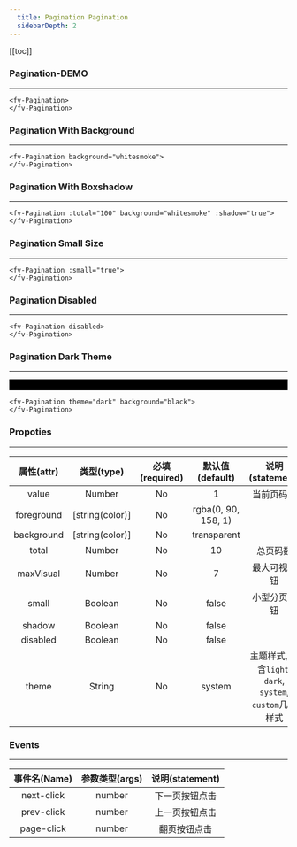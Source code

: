```yaml
---
  title: Pagination Pagination
  sidebarDepth: 2
---
```

  
[[toc]]

### Pagination-DEMO
--- 




<ClientOnly>
<fv-Pagination>
</fv-Pagination>
</ClientOnly>

```vue
<fv-Pagination>
</fv-Pagination>
```

### Pagination With Background
---


<ClientOnly>
<fv-Pagination background="whitesmoke">
</fv-Pagination>
</ClientOnly>

```vue
<fv-Pagination background="whitesmoke">
</fv-Pagination>
```

### Pagination With Boxshadow
---


<ClientOnly>
<fv-Pagination :total="100" background="whitesmoke" :shadow="true">
</fv-Pagination>
</ClientOnly>

```vue
<fv-Pagination :total="100" background="whitesmoke" :shadow="true">
</fv-Pagination>
```

### Pagination Small Size
---


<ClientOnly>
<fv-Pagination :small="true">
</fv-Pagination>
</ClientOnly>

```vue
<fv-Pagination :small="true">
</fv-Pagination>
```

### Pagination Disabled
---


<ClientOnly>
<fv-Pagination disabled>
</fv-Pagination>
</ClientOnly>

```vue
<fv-Pagination disabled>
</fv-Pagination>
```

### Pagination Dark Theme
---

<div style="padding: 10px 0px; background: black;">
    
<ClientOnly>
<fv-Pagination theme="dark" background="black">
  </fv-Pagination>
</ClientOnly>
</div>

```vue
<fv-Pagination theme="dark" background="black">
</fv-Pagination>
```


### Propoties
---
| 属性(attr) |             类型(type)             | 必填(required) |   默认值(default)    | 说明(statement) |
|:----------:|:----------------------------------:|:--------------:|:--------------------:|:---------------:|
|   value    |              Number              |       No       |          1           |   当前页码数    |
| foreground |          [string(color)]           |       No       | rgba(0, 90, 158, 1) |                 |
| background |          [string(color)]           |       No       |     transparent      |                 |
|   total    |              Number              |       No       |          10          |    总页码数     |
| maxVisual  |              Number              |       No       |          7           |  最大可视按钮   |
|   small    |             Boolean              |       No       |        false         |  小型分页按钮   |
|   shadow   |             Boolean              |       No       |        false         |                 |
|  disabled  |             Boolean              |       No       |        false         |                 |
|     theme     | String |       No       |     system      |       主题样式, 包含`light`, `dark`, `system`, `custom`几种样式              |

### Events
---
| 事件名(Name) | 参数类型(args) | 说明(statement) |
|:------------:|:--------------:|:---------------:|
|  next-click  |     number     | 下一页按钮点击  |
|  prev-click  |     number     | 上一页按钮点击  |
|  page-click  |     number     |  翻页按钮点击   |
  
